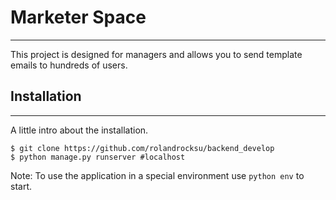 # Marketer Space
***
This project is designed for managers and allows you to send template emails to hundreds of users.

## Installation
***
A little intro about the installation. 
```
$ git clone https://github.com/rolandrocksu/backend_develop
$ python manage.py runserver #localhost
```
Note: To use the application in a special environment use ```python env``` to start.